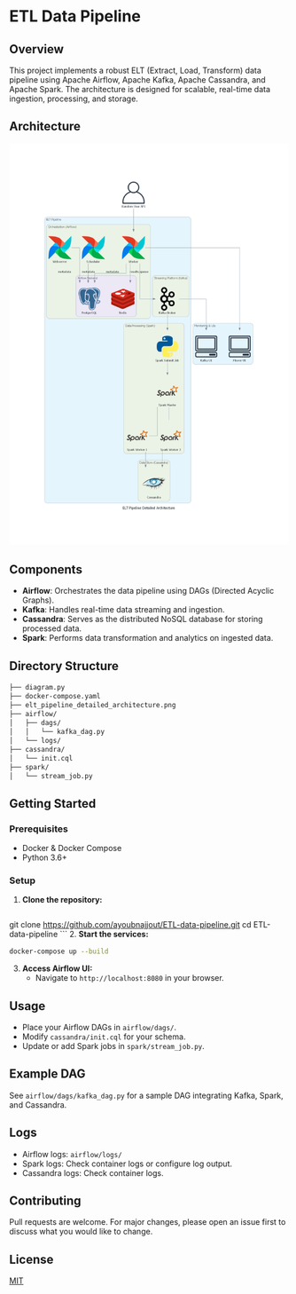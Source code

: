 # ETL Data Pipeline

## Overview
This project implements a robust ELT (Extract, Load, Transform) data pipeline using Apache Airflow, Apache Kafka, Apache Cassandra, and Apache Spark. The architecture is designed for scalable, real-time data ingestion, processing, and storage.

## Architecture

![ELT Pipeline Architecture](elt_pipeline_detailed_architecture.png)

## Components

- **Airflow**: Orchestrates the data pipeline using DAGs (Directed Acyclic Graphs).
- **Kafka**: Handles real-time data streaming and ingestion.
- **Cassandra**: Serves as the distributed NoSQL database for storing processed data.
- **Spark**: Performs data transformation and analytics on ingested data.

## Directory Structure

```
├── diagram.py
├── docker-compose.yaml
├── elt_pipeline_detailed_architecture.png
├── airflow/
│   ├── dags/
│   │   └── kafka_dag.py
│   └── logs/
├── cassandra/
│   └── init.cql
├── spark/
│   └── stream_job.py
```

## Getting Started

### Prerequisites
- Docker & Docker Compose
- Python 3.6+

### Setup
1. **Clone the repository:**
   ```sh
git clone https://github.com/ayoubnajjout/ETL-data-pipeline.git
cd ETL-data-pipeline
      ```
2. **Start the services:**
   ```sh
docker-compose up --build
   ```
3. **Access Airflow UI:**
   - Navigate to `http://localhost:8080` in your browser.

## Usage
- Place your Airflow DAGs in `airflow/dags/`.
- Modify `cassandra/init.cql` for your schema.
- Update or add Spark jobs in `spark/stream_job.py`.

## Example DAG
See `airflow/dags/kafka_dag.py` for a sample DAG integrating Kafka, Spark, and Cassandra.

## Logs
- Airflow logs: `airflow/logs/`
- Spark logs: Check container logs or configure log output.
- Cassandra logs: Check container logs.

## Contributing
Pull requests are welcome. For major changes, please open an issue first to discuss what you would like to change.

## License
[MIT](LICENSE)
